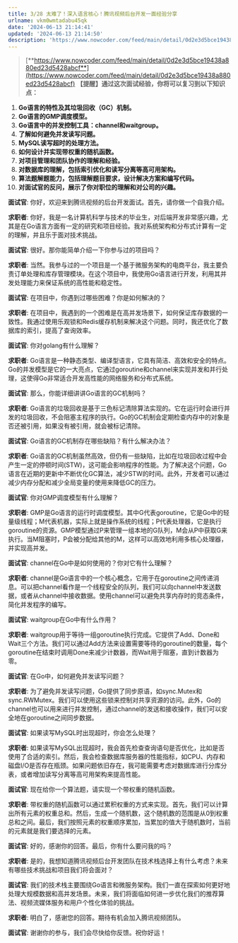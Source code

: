 ```yaml
---
title: 3/28 太难了！深入语言核心！腾讯视频后台开发一面经验分享
urlname: vkm0wmtadabu45qk
date: '2024-06-13 21:14:41'
updated: '2024-06-13 21:14:50'
description: 'https://www.nowcoder.com/feed/main/detail/0d2e3d5bce19438a880ed23d5428abcf【提醒】通过这次面试经验，你将可以复习到以下知识点：Go语言的特性及其垃圾回收（GC）机制。Go语言的GMP调度模型。Go语言中的并发控制工具：c...'
---
```

> [**https://www.nowcoder.com/feed/main/detail/0d2e3d5bce19438a880ed23d5428abcf**](https://www.nowcoder.com/feed/main/detail/0d2e3d5bce19438a880ed23d5428abcf)
> **【提醒】通过这次面试经验，你将可以复习到以下知识点：**

1. **Go语言的特性及其垃圾回收（GC）机制。**
2. **Go语言的GMP调度模型。**
3. **Go语言中的并发控制工具：channel和waitgroup。**
4. **了解如何避免并发读写问题。**
5. **MySQL读写超时的处理方法。**
6. **如何设计并实现带权重的随机函数。**
7. **对项目管理和团队协作的理解和经验。**
8. **对数据库的理解，包括索引优化和读写分离等高可用架构。**
9. **算法题解题能力，包括理解题目要求，设计解决方案和编写代码。**
10. **对面试官的反问，展示了你对职位的理解和对公司的兴趣。**

**面试官**: 你好，欢迎来到腾讯视频的后台开发面试。首先，请你做一个自我介绍。 

**求职者**: 你好，我是一名计算机科学与技术的毕业生，对后端开发非常感兴趣，尤其是在Go语言方面有一定的研究和项目经验。我对系统架构和分布式计算有一定的理解，并且乐于面对技术挑战。 

**面试官**: 很好。那你能简单介绍一下你参与过的项目吗？

 **求职者**: 当然。我参与过的一个项目是一个基于微服务架构的电商平台，我主要负责订单处理和库存管理模块。在这个项目中，我使用Go语言进行开发，利用其并发处理能力来保证系统的高性能和稳定性。

 **面试官**: 在项目中，你遇到过哪些困难？你是如何解决的？ 

**求职者**: 在项目中，我遇到的一个困难是在高并发场景下，如何保证库存数据的一致性。我通过使用乐观锁和Redis缓存机制来解决这个问题。同时，我还优化了数据库的索引，提高了查询效率。 

**面试官**: 你对golang有什么理解？ 

**求职者**: Go语言是一种静态类型、编译型语言，它具有简洁、高效和安全的特点。Go的并发模型是它的一大亮点，它通过goroutine和channel来实现并发和并行处理，这使得Go非常适合开发高性能的网络服务和分布式系统。 

**面试官**: 那么，你能详细讲讲Go语言的GC机制吗？ 

**求职者**: Go语言的垃圾回收是基于三色标记清除算法实现的。它在运行时会进行并发的垃圾回收，不会阻塞主程序的执行。Go的GC机制会定期检查内存中的对象是否还被引用，如果没有被引用，就会被标记清除。 

**面试官**: Go语言的GC机制存在哪些缺陷？有什么解决办法？

 **求职者**: Go语言的GC机制虽然高效，但仍有一些缺陷，比如在垃圾回收过程中会产生一定的停顿时间(STW)，这可能会影响程序的性能。为了解决这个问题，Go语言在近期的更新中不断优化GC算法，减少STW的时间。此外，开发者可以通过减少内存分配和减少全局变量的使用来降低GC的压力。 

**面试官**: 你对GMP调度模型有什么理解？ 

**求职者**: GMP是Go语言的运行时调度模型。其中G代表goroutine，它是Go中的轻量级线程；M代表机器，实际上就是操作系统的线程；P代表处理器，它是执行goroutine的资源。GMP模型通过P来管理一组本地的G队列，M会从P中获取G来执行。当M阻塞时，P会被分配给其他的M，这样可以高效地利用多核心处理器，并实现高并发。

 **面试官**: channel在Go中是如何使用的？你对它有什么理解？ 

**求职者**: channel是Go语言中的一个核心概念，它用于在goroutine之间传递消息。可以把channel看作是一个线程安全的队列，我们可以向channel中发送数据，或者从channel中接收数据。使用channel可以避免共享内存时的竞态条件，简化并发程序的编写。 

**面试官**: waitgroup在Go中有什么作用？ 

**求职者**: waitgroup用于等待一组goroutine执行完成。它提供了Add、Done和Wait三个方法。我们可以通过Add方法来设置需要等待的goroutine的数量，每个goroutine在结束时调用Done来减少计数器，而Wait用于阻塞，直到计数器为零。 

**面试官**: 在Go中，如何避免并发读写问题？ 

**求职者**: 为了避免并发读写问题，Go提供了同步原语，如sync.Mutex和sync.RWMutex。我们可以使用这些锁来控制对共享资源的访问。此外，Go的channel也可以用来进行并发控制，通过channel的发送和接收操作，我们可以安全地在goroutine之间同步数据。 

**面试官**: 如果读写MySQL时出现超时，你会怎么处理？ 

**求职者**: 如果读写MySQL出现超时，我会首先检查查询语句是否优化，比如是否使用了合适的索引。然后，我会检查数据库服务器的性能指标，如CPU、内存和磁盘I/O是否存在瓶颈。如果问题依旧存在，我可能需要考虑对数据库进行分库分表，或者增加读写分离等高可用架构来提高性能。 

**面试官**: 现在给你一个算法题，请实现一个带权重的随机函数。

**求职者**: 带权重的随机函数可以通过累积权重的方式来实现。首先，我们可以计算出所有元素的权重总和。然后，生成一个随机数，这个随机数的范围是从0到权重总和之间。最后，我们按照元素的权重顺序累加，当累加的值大于随机数时，当前的元素就是我们要选择的元素。 

**面试官**: 好的，感谢你的回答。最后，你有什么要问我的吗？ 

**求职者**: 是的，我想知道腾讯视频后台开发团队在技术栈选择上有什么考虑？未来有哪些技术挑战和项目我们将会面对？

**面试官**: 我们的技术栈主要围绕Go语言和微服务架构。我们一直在探索如何更好地处理大规模数据和高并发场景。未来，我们将面临如何进一步优化我们的推荐算法、视频流媒体服务和用户个性化体验的挑战。

**求职者**: 明白了，感谢您的回答。期待有机会加入腾讯视频团队。

**面试官**: 谢谢你的参与，我们会尽快给你反馈。祝你好运！
